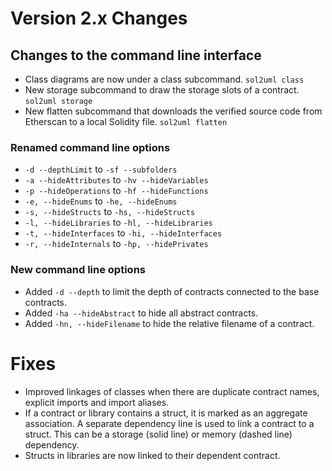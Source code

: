# Version 2.x Changes

## Changes to the command line interface

-   Class diagrams are now under a class subcommand. `sol2uml class`
-   New storage subcommand to draw the storage slots of a contract. `sol2uml storage`
-   New flatten subcommand that downloads the verified source code from Etherscan to a local Solidity file. `sol2uml flatten`

### Renamed command line options

-   `-d --depthLimit` to `-sf --subfolders`
-   `-a --hideAttributes` to `-hv --hideVariables`
-   `-p --hideOperations` to `-hf --hideFunctions`
-   `-e, --hideEnums` to `-he, --hideEnums`
-   `-s, --hideStructs` to `-hs, --hideStructs`
-   `-l, --hideLibraries` to `-hl, --hideLibraries`
-   `-t, --hideInterfaces` to `-hi, --hideInterfaces`
-   `-r, --hideInternals` to `-hp, --hidePrivates`

### New command line options

-   Added `-d --depth` to limit the depth of contracts connected to the base contracts.
-   Added `-ha --hideAbstract` to hide all abstract contracts.
-   Added `-hn, --hideFilename` to hide the relative filename of a contract.

# Fixes

-   Improved linkages of classes when there are duplicate contract names, explicit imports and import aliases.
-   If a contract or library contains a struct, it is marked as an aggregate association. A separate dependency line is used to link a contract to a struct. This can be a storage (solid line) or memory (dashed line) dependency.
-   Structs in libraries are now linked to their dependent contract.
